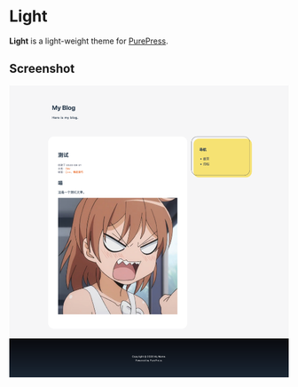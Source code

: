 # Light

**Light** is a light-weight theme for [PurePress](https://github.com/richardchien/purepress).

## Screenshot

![Screenshot](assets/screenshot.png)
